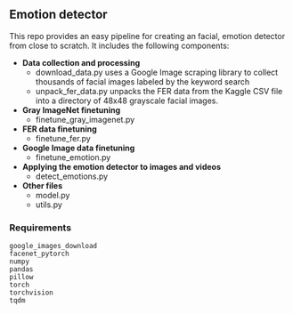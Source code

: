 ## Emotion detector

This repo provides an easy pipeline for creating an facial, emotion detector from close to scratch. It includes the following components:
- **Data collection and processing**
    - download_data.py uses a Google Image scraping library to collect thousands of facial images labeled by the keyword search
    - unpack_fer_data.py unpacks the FER data from the Kaggle CSV file into a directory of 48x48 grayscale facial images.
- **Gray ImageNet finetuning**
    - finetune_gray_imagenet.py
- **FER data finetuning**
    - finetune_fer.py
- **Google Image data finetuning**
    - finetune_emotion.py
- **Applying the emotion detector to images and videos**
    - detect_emotions.py
- **Other files**
    - model.py
    - utils.py
    
### Requirements
```
google_images_download
facenet_pytorch
numpy
pandas
pillow
torch
torchvision
tqdm
```
